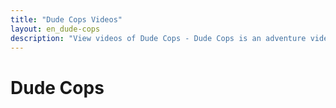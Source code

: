 ```yaml
---
title: "Dude Cops Videos"
layout: en_dude-cops
description: "View videos of Dude Cops - Dude Cops is an adventure video game where you fly by the seat of your pants as you follow the adventures of Choco and H.T. Bunz."
---
```

# Dude Cops

<amp-carousel width="600" height="357" layout="responsive" type="slides">
<amp-youtube height="357" layout="fixed-height" data-videoid="Fw7O0sjEO04"></amp-youtube>
<amp-youtube height="357" layout="fixed-height" data-videoid="odyxEjqFK0I"></amp-youtube>
</amp-carousel>